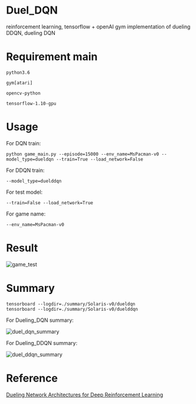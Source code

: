 # Duel_DQN
reinforcement learning, tensorflow + openAI gym implementation of dueling DDQN, dueling DQN
# Requirement main
	python3.6

	gym[atari]

	opencv-python

	tensorflow-1.10-gpu
# Usage
For DQN train:

	python game_main.py --episode=15000 --env_name=MsPacman-v0 --model_type=dueldqn --train=True --load_network=False

For DDQN train:

	--model_type=duelddqn
	
For test model:
	
	--train=False --load_network=True

For game name:

    --env_name=MsPacman-v0
# Result
![game_test](https://github.com/demomagic/Duel_DQN/blob/master/img/game.gif)
# Summary
	tensorboard --logdir=./summary/Solaris-v0/dueldqn
	tensorboard --logdir=./summary/Solaris-v0/duelddqn

For Dueling_DQN summary:

![duel_dqn_summary](https://github.com/demomagic/Duel_DQN/blob/master/img/dueldqn.png)

For Dueling_DDQN summary:

![duel_ddqn_summary](https://github.com/demomagic/Duel_DQN/blob/master/img/duelddqn.png)
# Reference
[Dueling Network Architectures for Deep Reinforcement Learning](https://arxiv.org/abs/1511.06581)
